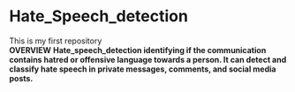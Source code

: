 # Hate_Speech_detection
This is my first repository
<br>
**OVERVIEW**
**Hate_speech_detection identifying if the communication contains hatred or offensive language towards a person. 
It can detect and classify hate speech in private messages, comments, and social media posts.**
